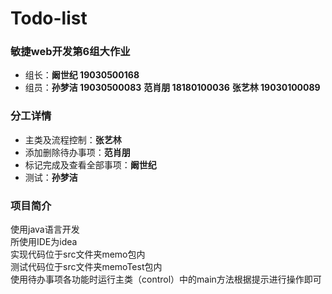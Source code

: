 # Todo-list

### 敏捷web开发第6组大作业
- 组长：**阚世纪 19030500168**
- 组员：**孙梦洁 19030500083**  **范肖朋 18180100036** **张艺林 19030100089**

### 分工详情
- 主类及流程控制：**张艺林**
- 添加删除待办事项：**范肖朋**
- 标记完成及查看全部事项：**阚世纪**
- 测试：**孙梦洁**

### 项目简介
使用java语言开发  
所使用IDE为idea  
实现代码位于src文件夹memo包内  
测试代码位于src文件夹memoTest包内  
使用待办事项各功能时运行主类（control）中的main方法根据提示进行操作即可
